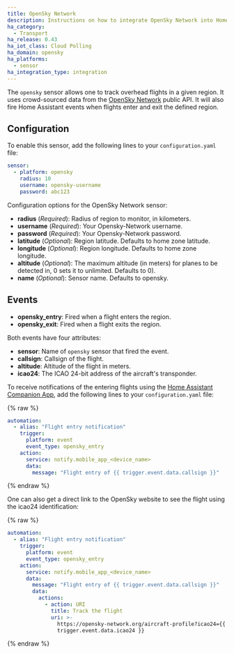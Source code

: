 ```yaml
---
title: OpenSky Network
description: Instructions on how to integrate OpenSky Network into Home Assistant.
ha_category:
  - Transport
ha_release: 0.43
ha_iot_class: Cloud Polling
ha_domain: opensky
ha_platforms:
  - sensor
ha_integration_type: integration
---
```


The `opensky` sensor allows one to track overhead flights in a given region. It uses crowd-sourced data from the [OpenSky Network](https://opensky-network.org/) public API. It will also fire Home Assistant events when flights enter and exit the defined region.

## Configuration

To enable this sensor, add the following lines to your `configuration.yaml` file:

```yaml
sensor:
  - platform: opensky
    radius: 10
    username: opensky-username
    password: abc123
```

Configuration options for the OpenSky Network sensor:

- **radius** (*Required*): Radius of region to monitor, in kilometers.
- **username** (*Required*): Your Opensky-Network username.
- **password** (*Required*): Your Opensky-Network password.
- **latitude** (*Optional*): Region latitude. Defaults to home zone latitude.
- **longitude** (*Optional*): Region longitude. Defaults to home zone longitude.
- **altitude** (*Optional*): The maximum altitude (in meters) for planes to be detected in, 0 sets it to unlimited. Defaults to 0).
- **name** (*Optional*): Sensor name. Defaults to opensky.

## Events

- **opensky_entry**: Fired when a flight enters the region.
- **opensky_exit**: Fired when a flight exits the region.

Both events have four attributes:

- **sensor**: Name of `opensky` sensor that fired the event.
- **callsign**: Callsign of the flight.
- **altitude**: Altitude of the flight in meters.
- **icao24**: The ICAO 24-bit address of the aircraft's transponder.

To receive notifications of the entering flights using the [Home Assistant Companion App](https://companion.home-assistant.io/), add the following lines to your `configuration.yaml` file:

{% raw %}

```yaml
automation:
  - alias: "Flight entry notification"
    trigger:
      platform: event
      event_type: opensky_entry
    action:
      service: notify.mobile_app_<device_name>
      data:
        message: "Flight entry of {{ trigger.event.data.callsign }}"
```
{% endraw %}

One can also get a direct link to the OpenSky website to see the flight using the icao24 identification:

{% raw %}

```yaml
automation:
  - alias: "Flight entry notification"
    trigger:
      platform: event
      event_type: opensky_entry
    action:
      service: notify.mobile_app_<device_name>
      data:
        message: "Flight entry of {{ trigger.event.data.callsign }}"
        data:
          actions:
            - action: URI
              title: Track the flight
              uri: >-
                https://opensky-network.org/aircraft-profile?icao24={{
                trigger.event.data.icao24 }}
```
{% endraw %}
